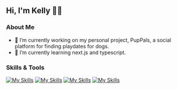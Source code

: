 ## Hi, I'm Kelly 👩‍💻
### About Me
- 🐶 I’m currently working on my personal project, PupPals, a social platform for finding playdates for dogs.
- 🌱 I’m currently learning next.js and typescript.
### Skills & Tools
[![My Skills](https://skillicons.dev/icons?i=html,css,tailwind,sass,bootstrap,materialui)](https://skillicons.dev)
[![My Skills](https://skillicons.dev/icons?i=js,ts,react,nextjsnodejs,express,postman,jest)](https://skillicons.dev)
[![My Skills](https://skillicons.dev/icons?i=docker,mysql,supabase,mongodb,firebase)](https://skillicons.dev)
[![My Skills](https://skillicons.dev/icons?i=git,github,vscode,figma,heroku,netlify,vite,gcp)](https://skillicons.dev)
<!--
**kellywslee/kellywslee** is a ✨ _special_ ✨ repository because its `README.md` (this file) appears on your GitHub profile.

Here are some ideas to get you started:

- 🔭 I’m currently working on ...
- 🌱 I’m currently learning ...
- 👯 I’m looking to collaborate on ...
- 🤔 I’m looking for help with ...
- 💬 Ask me about ...
- 📫 How to reach me: ...
- 😄 Pronouns: ...
- ⚡ Fun fact: ...
-->

